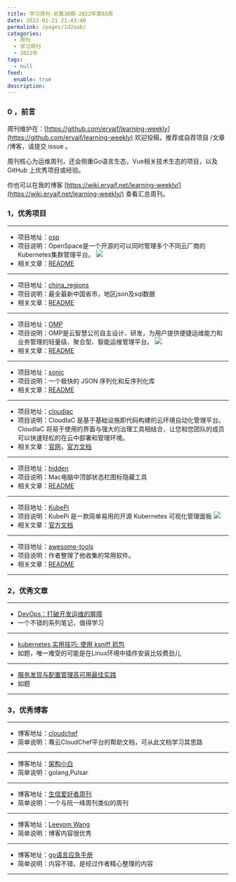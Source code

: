 ```yaml
---
title: 学习周刊-总第38期-2022年第03周
date: 2022-01-21 21:43:40
permalink: /pages/1d2aab/
categories:
  - 周刊
  - 学习周刊
  - 2022年
tags:
  - null
feed:
  enable: true
description:
---
```


### 0 ，前言

周刊维护在：[https://github.com/eryajf/learning-weekly](https://github.com/eryajf/learning-weekly)  欢迎投稿，推荐或自荐项目 /文章 /博客，请提交 issue 。

周刊核心为运维周刊，还会侧重Go语言生态，Vue相关技术生态的项目，以及 GitHub 上优秀项目或经验。

你也可以在我的博客 [https://wiki.eryajf.net/learning-weekly/](https://wiki.eryajf.net/learning-weekly/) 查看汇总周刊。

### 1，优秀项目

---
- 项目地址：[osp](https://github.com/openspacee/osp)
- 项目说明：OpenSpace是一个开源的可以同时管理多个不同云厂商的Kubernetes集群管理平台。
	![](http://t.eryajf.net/imgs/2022/01/ba56862e2b17337a.png)
- 相关文章：[README](https://github.com/openspacee/osp#readme)
---
- 项目地址：[china_regions](https://github.com/wecatch/china_regions)
- 项目说明：最全最新中国省市，地区json及sql数据
- 相关文章：[README](https://github.com/wecatch/china_regions#readme)
---
- 项目地址：[OMP](https://github.com/CloudWise-OpenSource/OMP)
- 项目说明：OMP是云智慧公司自主设计、研发，为用户提供便捷运维能力和业务管理的轻量级、聚合型、智能运维管理平台。
	![](http://t.eryajf.net/imgs/2022/01/8ce0f73b9350a20a.png)
- 相关文章：[README](https://github.com/CloudWise-OpenSource/OMP#readme)
---
- 项目地址：[sonic](https://github.com/bytedance/sonic)
- 项目说明：一个极快的 JSON 序列化和反序列化库
- 相关文章：[README](https://github.com/bytedance/sonic#readme)
---
- 项目地址：[cloudiac](https://github.com/idcos/cloudiac)
- 项目说明：CloudIaC 是基于基础设施即代码构建的云环境自动化管理平台。 CloudIaC 将易于使用的界面与强大的治理工具相结合，让您和您团队的成员可以快速轻松的在云中部署和管理环境。
- 相关文章：[官网](https://cloudiac.idcos.com/)，[官方文档](https://idcos.github.io/cloudiac/0.8.1/)
---
- 项目地址：[hidden](https://github.com/dwarvesf/hidden)
- 项目说明：Mac电脑中顶部状态栏图标隐藏工具
- 相关文章：[README](https://github.com/dwarvesf/hidden#readme)
---
- 项目地址：[KubePi](https://github.com/KubeOperator/KubePi)
- 项目说明：KubePi 是一款简单易用的开源 Kubernetes 可视化管理面板
	![](http://t.eryajf.net/imgs/2022/01/05a3eba8a3cfb627.gif)
- 相关文章：[官方文档](https://kubeoperator.io/docs/kubepi/)
---
- 项目地址：[awesome-tools](https://github.com/sunlei/awesome-tools)
- 项目说明：作者整理了他收集的常用软件。
- 相关文章：[README](https://github.com/sunlei/awesome-tools/blob/master/README.md)
---


### 2，优秀文章

---
- [DevOps：打破开发运维的屏障](https://www.atlassian.com/zh/devops)
- 一个不错的系列笔记，值得学习
---
- [kubernetes 实用技巧: 使用 ksniff 抓包](https://imroc.cc/post/202105/capture-packets-with-ksniff/)
- 如题，唯一难受的可能是在Linux环境中插件安装比较费劲儿
---
- [服务发现与配置管理高可用最佳实践](https://my.oschina.net/u/3874284/blog/5392368)
- 如题
---

### 3，优秀博客

---
- 博客地址：[cloudchef](https://console.smartcmp.cloud/help/)
- 简单说明：骞云CloudChef平台的帮助文档，可从此文档学习其思路
---
- 博客地址：[架构小白](https://blog.frognew.com/)
- 简单说明：golang,Pulsar
---
- 博客地址：[生信爱好者周刊](https://shixiangwang.github.io/weekly/)
- 简单说明：一个与阮一峰周刊类似的周刊
---
- 博客地址：[Leeyom Wang](https://blog.leeyom.top/#/)
- 简单说明：博客内容很优秀
---
- 博客地址：[go语言应急手册](https://www.kancloud.cn/coding3min/golang/1756004)
- 简单说明：内容不错，是经过作者精心整理的内容
---
